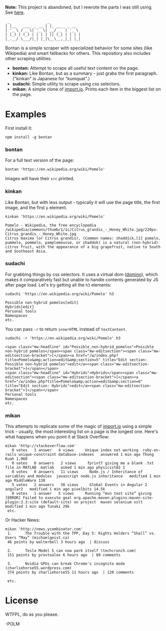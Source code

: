 **Note:** This project is abandoned, but I rewrote the parts I was still using. See [here](https://github.com/polm/bontan).


     _                 _              
    | |__   ___  _ __ | |_ __ _ _ __  
    | '_ \ / _ \| '_ \| __/ _` | '_ \ 
    | |_) | (_) | | | | || (_| | | | |
    |_.__/ \___/|_| |_|\__\__,_|_| |_|


Bontan is a simple scraper with specialized behavior for some sites (like
Wikipedia) and smart fallbacks for others. This repository also includes other
scraping utilities.

- **bontan:** Attempt to scrape all useful text content on the page.
- **kinkan:** Like Bontan, but as a summary - just grabs the first paragraph. ("kinkan" is Japanese for "kumquat".)
- **sudachi:** Simple utility to scrape using css selectors. 
- **mikan:** A simple clone of [import.io](http://import.io). Prints each item in the biggest list on the page.

# Examples

First install it: 

    npm install -g bontan

### bontan

For a full text version of the page:

    bontan 'https://en.wikipedia.org/wiki/Pomelo'

Images will have their `src` printed.

### kinkan

Like Bontan, but with less output - typically it will use the page title, the first image, and the first `p` element.

    kinkan 'https://en.wikipedia.org/wiki/Pomelo'

    Pomelo - Wikipedia, the free encyclopedia
    /wikipedia/commons/thumb/1/1c/Citrus_grandis_-_Honey_White.jpg/220px-Citrus_grandis_-_Honey_White.jpg
    Citrus maxima (or Citrus grandis), (Common names: shaddick,[1] pomelo, pummelo, pommelo, pamplemousse, or shaddok) is a natural (non-hybrid) citrus fruit, with the appearance of a big grapefruit, native to South and Southeast Asia.

### sudachi

For grabbing things by css selectors. It uses a virtual dom ([domino](https://github.com/fgnass/domino)), which makes it comparatively fast but unable to handle contents generated by JS after page load. Let's try getting all the `h3` elements:

    sudachi 'https://en.wikipedia.org/wiki/Pomelo' h3

    Possible non-hybrid pomelos[edit]
    Hybrids[edit]
    Personal tools
    Namespaces
    etc.

You can pass `-r` to return `innerHTML` instead of `textContent`.

    sudachi -r 'https://en.wikipedia.org/wiki/Pomelo' h3

    <span class="mw-headline" id="Possible_non-hybrid_pomelos">Possible non-hybrid pomelos</span><span class="mw-editsection"><span class="mw-editsection-bracket">[</span><a href="/w/index.php?title=Pomelo&amp;action=edit&amp;section=5" title="Edit section: Possible non-hybrid pomelos">edit</a><span class="mw-editsection-bracket">]</span></span>
    <span class="mw-headline" id="Hybrids">Hybrids</span><span class="mw-editsection"><span class="mw-editsection-bracket">[</span><a href="/w/index.php?title=Pomelo&amp;action=edit&amp;section=6" title="Edit section: Hybrids">edit</a><span class="mw-editsection-bracket">]</span></span>
    Personal tools
    Namespaces
    etc.

### mikan

This attempts to replicate some of the magic of [import.io](http://import.io) using a simple trick - usually, the most interesting list on a page is the longest one. Here's what happens when you point it at Stack Overflow:
    
    mikan 'http://stackoverflow.com'
       0 votes   1 answer   4 views     Unique index not working  ruby-on-rails unique-constraint database-indexes   answered 1 min ago Thong Kuah 1,960   
       0 votes   0 answers   2 views     fprintf giving me a blank .txt file in MATLAB  matlab   asked 1 min ago physicist82 1   
       0 votes   0 answers   11 views     Node.js / Inheritance of variables and modules  javascript node.js inheritance   modified 1 min ago MiddleWare 138   
       5 votes   2 answers   30 views     Global Events in Angular 2  angular2   modified 1 min ago pixelbits 14.5k   
       0 votes   1 answer   5 views     Running “mvn test site” giving [ERROR] Failed to execute goal org.apache.maven.plugins:maven-site-plugin:3.3:site (default-site) on project  maven selenium xslt   modified 1 min ago Tunaki 29k   
     etc.

Or Hacker News:

    mikan 'http://news.ycombinator.com'
     1.      The Trouble with the TPP, Day 5: Rights Holders “Shall” vs. Users “May” (michaelgeist.ca)
     46 points by walterbell 3 hours ago  | discuss
    
     2.      Tesla Model S can now park itself (techcrunch.com)
     151 points by prostoalex 6 hours ago  | 89 comments
    
     3.      Nvidia GPUs can break Chrome's incognito mode (charliehorse55.wordpress.com)
     374 points by charliehorse55 11 hours ago  | 120 comments

     etc.

# License

WTFPL, do as you please.

-POLM
